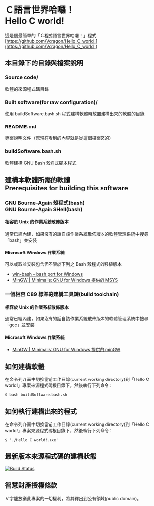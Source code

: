 # Ｃ語言世界哈囉！<br />Hello C world!
這是個最簡單的「Ｃ程式語言世界哈囉！」程式  
[https://github.com/Vdragon/Hello_C_world_](https://github.com/Vdragon/Hello_C_world_)

## 本目錄下的目錄與檔案說明
### Source code/
軟體的來源程式碼目錄

### Built software(for raw configuration)/
使用 buildSoftware.bash.sh 程式建構軟體時放置建構出來的軟體的目錄

### README.md
專案說明文件（您現在看到的內容就是從這個檔案來的）

### buildSoftware.bash.sh
軟體建構 GNU Bash 殼程式腳本程式

## 建構本軟體所需的軟體<br />Prerequisites for building this software
### GNU Bourne-Again 殼程式(bash)<br />GNU Bourne-Again SHell(bash)
#### 相容於 Unix 的作業系統散佈版本
通常已經內建，如果沒有的話自該作業系統散佈版本的軟體管理系統中搜尋「bash」並安裝

#### Microsoft Windows 作業系統
可以或取並安裝包含但不限於下列之 Bash 殼程式的移植版本

* [win-bash - bash port for Windows](http://win-bash.sourceforge.net/)
* [MinGW | Minimalist GNU for Windows 提供的 MSYS](http://goo.gl/362f)

### 一個相容 C89 標準的建構工具鍊(build toolchain)
#### 相容於 Unix 的作業系統散佈版本
通常已經內建，如果沒有的話自該作業系統散佈版本的軟體管理系統中搜尋「gcc」並安裝

#### Microsoft Windows 作業系統
* [MinGW | Minimalist GNU for Windows 提供的 minGW](http://goo.gl/362f)

## 如何建構軟體
在命令列介面中切換當前工作目錄(current working directory)到「Hello C world!」專案來源程式碼根目錄下，然後執行下列命令：
```
$ bash buildSoftware.bash.sh
```

## 如何執行建構出來的程式
在命令列介面中切換當前工作目錄(current working directory)到「Hello C world!」專案來源程式碼根目錄下，然後執行下列命令：
```
$ './Hello C world!.exe'
```

## 最新版本來源程式碼的建構狀態
[![Build Status](https://travis-ci.org/Vdragon/Hello_C_world_.svg)](https://travis-ci.org/Vdragon/Hello_C_world_)

## 智慧財產授權條款
Ｖ字龍放棄此專案的一切權利，將其釋出到公有領域(public domain)。

